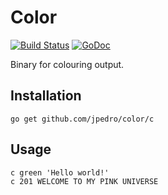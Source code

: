 # Color

[![Build Status](https://travis-ci.org/jpedro/color.svg?branch=master)](https://travis-ci.org/jpedro/color)
[![GoDoc](https://godoc.org/github.com/jpedro/color?status.svg)](https://godoc.org/github.com/jpedro/color)

Binary for colouring output.


## Installation

	go get github.com/jpedro/color/c

## Usage

	c green 'Hello world!'
	c 201 WELCOME TO MY PINK UNIVERSE
